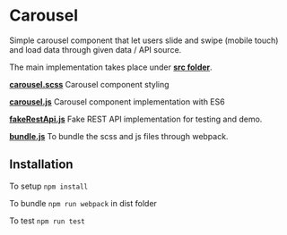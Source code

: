 # Carousel

Simple carousel component that let users slide and swipe (mobile touch) and load data through given data / API source.

The main implementation takes place under [**src folder**](https://github.com/alpernakin/Carousel/tree/master/src).

[**carousel.scss**](https://github.com/alpernakin/Carousel/blob/master/src/carousel.scss) Carousel component styling

[**carousel.js**](https://github.com/alpernakin/Carousel/blob/master/src/carousel.js) Carousel component implementation with ES6

[**fakeRestApi.js**](https://github.com/alpernakin/Carousel/blob/master/src/fakeRestApi.js) Fake REST API implementation for testing and demo.

[**bundle.js**](https://github.com/alpernakin/Carousel/blob/master/src/bundle.js) To bundle the scss and js files through webpack.

## Installation

To setup `npm install`

To bundle `npm run webpack` in dist folder

To test `npm run test`
